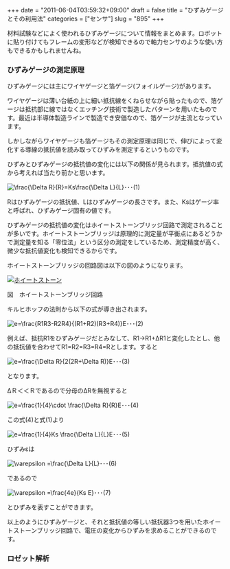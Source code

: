 +++
date = "2011-06-04T03:59:32+09:00"
draft = false
title = "ひずみゲージとその利用法"
categories = ["センサ"]
slug = "895"
+++

材料試験などによく使われるひずみゲージについて情報をまとめます。ロボットに貼り付けてもフレームの変形などが検知できるので軸力センサのような使い方もできるかもしれませんね。

<h3>ひずみゲージの測定原理</h3>

ひずみゲージには主にワイヤゲージと箔ゲージ(フォイルゲージ)があります。

ワイヤゲージは薄い台紙の上に細い抵抗線をくねらせながら貼ったもので、箔ゲージは抵抗部に線ではなくエッチング技術で製造したパターンを用いたものです。最近は半導体製造ラインで製造でき安価なので、箔ゲージが主流となっています。

しかしながらワイヤゲージも箔ゲージもその測定原理は同じで、伸びによって変化する導線の抵抗値を読み取ってひずみを測定するというものです。

ひずみとひずみゲージの抵抗値の変化には以下の関係が見られます。抵抗値の式から考えれば当たり前かと思います。

<img src="http://latex.codecogs.com/gif.latex?\frac{\Delta R}{R}=Ks\frac{\Delta L}{L}" title="\frac{\Delta R}{R}=Ks\frac{\Delta L}{L}" />･･･(1)

Rはひずみゲージの抵抗値、Lはひずみゲージの長さです。また、Ksはゲージ率と呼ばれ、ひずみゲージ固有の値です。

ひずみゲージの抵抗値の変化はホイートストーンブリッジ回路で測定されることが多いです。ホイートストーンブリッジは原理的に測定量が平衡点にあるどうかで測定量を知る「零位法」という区分の測定をしているため、測定精度が高く、微少な抵抗値変化も検知できるからです。

ホイートストーンブリッジの回路図は以下の図のようになります。

<a href="/images/miconplus/fig/201110150017003f1.png"><img src="/images/miconplus/fig/201110150017003f1.png" alt="ホイートストーン" border="0"   /></a>

図　ホイートストーンブリッジ回路

キルヒホッフの法則から以下の式が導き出されます。

<img src="http://latex.codecogs.com/gif.latex?e=\frac{R1R3-R2R4}{(R1+R2)(R3+R4)}E" title="e=\frac{R1R3-R2R4}{(R1+R2)(R3+R4)}E" />･･･(2)

例えば、抵抗R1をひずみゲージだとみなして、R1→R1+ΔR1と変化したとし、他の抵抗値を合わせてR1=R2=R3=R4=Rとします。すると

<img src="http://latex.codecogs.com/gif.latex?e=\frac{\Delta R}{2(2R+\Delta R)}E" title="e=\frac{\Delta R}{2(2R+\Delta R)}E" />･･･(3)

となります。

ΔＲ＜＜Ｒであるので分母のΔRを無視すると

<img src="http://latex.codecogs.com/gif.latex?e=\frac{1}{4}\cdot \frac{\Delta R}{R}E" title="e=\frac{1}{4}\cdot \frac{\Delta R}{R}E" />･･･(4)

この式(4)と式(1)より

<img src="http://latex.codecogs.com/gif.latex?e=\frac{1}{4}Ks \frac{\Delta L}{L}E" title="e=\frac{1}{4}Ks \frac{\Delta L}{L}E" />･･･(5)

ひずみεは

<img src="http://latex.codecogs.com/gif.latex?\varepsilon =\frac{\Delta L}{L}" title="\varepsilon =\frac{\Delta L}{L}" />･･･(6)

であるので

<img src="http://latex.codecogs.com/gif.latex?\varepsilon =\frac{4e}{Ks E}" title="\varepsilon =\frac{4e}{Ks E}" />･･･(7)

とひずみを表すことができます。

以上のようにひずみゲージと、それと抵抗値の等しい抵抗器3つを用いたホイートストーンブリッジ回路で、電圧の変化からひずみを求めることができるのです。

<h3>ロゼット解析</h3>

